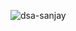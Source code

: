 ![dsa-sanjay](https://socialify.git.ci/sanjay270899/dsa-sanjay/image?description=1&forks=1&issues=1&language=1&owner=1&pattern=Plus&pulls=1&stargazers=1&theme=Dark)
